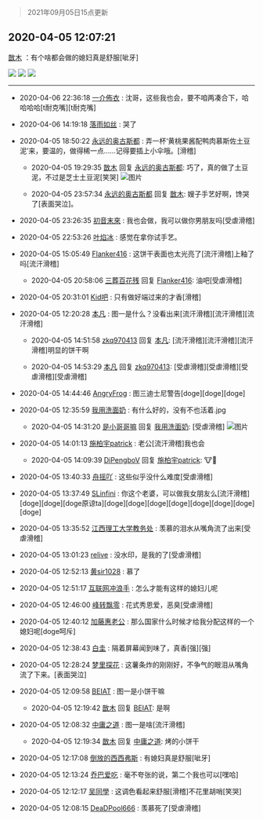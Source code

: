 > 2021年09月05日15点更新
<link rel="stylesheet" href="https://cdn.jsdelivr.net/gh/taotie6/sampleJSON@main/css/photo_show.css">


 ## 2020-04-05 12:07:21 

 [㪚木](https://www.coolapk.com/feed/17823000?shareKey=NmY3ZDM3OTdkMjA3NjEzMTc1NDE~) ：有个啥都会做的媳妇真是舒服[呲牙] 

<div class="album">
<img class="img-item" src="https://image.coolapk.com/feed/2020/0405/12/1081091_5a3e998e_9639_3604@1080x1440.jpeg" />
<img class="img-item" src="https://image.coolapk.com/feed/2020/0405/12/1081091_59b3afd8_9639_3606@1080x1440.jpeg" />
<img class="img-item" src="https://image.coolapk.com/feed/2020/0405/12/1081091_b1d4b14e_9639_3608@1080x1440.jpeg" />
</div>

 ------- 

- 2020-04-06 22:36:18 [一介佈衣](uid=796568) : 沈哥，这些我也会，要不咱两凑合下，哈哈哈哈[t耐克嘴][t耐克嘴] 

- 2020-04-06 14:19:18 [落雨如丝](uid=171765) : 哭了 

- 2020-04-05 18:50:22 [永远的奥古斯都](uid=1551630) : 弄一杯‘黄桃果酱配鸭肉慕斯佐土豆泥’来，要温的，做得稀一点……记得要插上小伞哦。[滑稽] 

    - 2020-04-05 19:29:35 [㪚木](uid=1081091) 回复 [永远的奥古斯都](uid=1551630): 巧了，真的做了土豆泥，不过是芝士土豆泥[笑哭] ![图片](https://image.coolapk.com/feed/2020/0405/19/1081091_488f867f_6174_2275@1080x1440.jpeg)

    - 2020-04-05 23:57:34 [永远的奥古斯都](uid=1551630) 回复 [㪚木](uid=1081091): 嫂子手艺好啊，馋哭了[表面哭泣]。 

- 2020-04-05 23:26:35 [初音末來](uid=1638180) : 我也会做，我可以做你男朋友吗[受虐滑稽] 

- 2020-04-05 22:53:26 [叶焰冰](uid=1065430) : 感觉在拿你试手艺。 

- 2020-04-05 15:05:49 [Flanker416](uid=447843) : 这饼干表面也太光亮了[流汗滑稽]上釉了吗[流汗滑稽] 

    - 2020-04-05 20:58:06 [三葬百花残](uid=2256273) 回复 [Flanker416](uid=447843): 油吧[受虐滑稽] 

- 2020-04-05 20:31:01 [Kid吧](uid=531105) : 只有做好端过来的才香[滑稽] 

- 2020-04-05 12:20:28 [本凡](uid=2240888) : 图一是什么？没看出来[流汗滑稽][流汗滑稽][流汗滑稽] 

    - 2020-04-05 14:51:58 [zkq970413](uid=1309703) 回复 [本凡](uid=2240888): [流汗滑稽][流汗滑稽][流汗滑稽]明显的饼干啊 

    - 2020-04-05 14:53:29 [本凡](uid=2240888) 回复 [zkq970413](uid=1309703): [受虐滑稽][受虐滑稽][受虐滑稽][受虐滑稽] 

- 2020-04-05 14:44:46 [AngryFrog](uid=2038402) : 图三迪士尼警告[doge][doge][doge] 

- 2020-04-05 12:35:59 [我用洗面奶](uid=959542) : 有什么好的，没有不也活着.jpg 

    - 2020-04-05 14:31:20 [是小哥哥嘛](uid=1414076) 回复 [我用洗面奶](uid=959542): [受虐滑稽] ![图片](https://image.coolapk.com/feed/2020/0405/14/1414076_64832270_8279_7591@1440x1496.jpeg)

- 2020-04-05 14:01:13 [施柏宇patrick](uid=470998) : 老公[流汗滑稽]我也会 

    - 2020-04-05 14:09:39 [DiPengboV](uid=1023920) 回复 [施柏宇patrick](uid=470998): 🐮🍺 

- 2020-04-05 13:40:33 [舟摇吖](uid=946505) : 这些似乎没什么难度[受虐滑稽] 

- 2020-04-05 13:37:49 [SLinfini](uid=2562595) : 你这个老婆，可以做我女朋友么[流汗滑稽][doge][doge][doge原谅ta][doge][doge][doge][doge][doge][doge][doge][doge] 

- 2020-04-05 13:35:52 [江西理工大学教务处](uid=2334391) : 羡慕的泪水从嘴角流了出来[受虐滑稽] 

- 2020-04-05 13:01:23 [relive](uid=1401589) : 没水印，是我的了[受虐滑稽] 

- 2020-04-05 12:52:13 [黄sir1028](uid=905870) : 慕了 

- 2020-04-05 12:51:17 [互联网冲浪手](uid=1202164) : 怎么才能有这样的媳妇儿呢 

- 2020-04-05 12:46:00 [峰转飘零](uid=900024) : 花式秀恩爱，恶臭[受虐滑稽] 

- 2020-04-05 12:40:12 [加藤惠老公](uid=1266680) : 那么国家什么时候才给我分配这样的一个媳妇呢[doge呵斥] 

- 2020-04-05 12:38:43 [白圭](uid=1771407) : 隔着屏幕闻到味了，真香[强][强] 

- 2020-04-05 12:28:24 [梦里探花](uid=836750) : 这薯条炸的刚刚好，不争气的眼泪从嘴角流了下来。[表面哭泣] 

- 2020-04-05 12:09:58 [BEIAT](uid=1154906) : 图一是小饼干嘛 

    - 2020-04-05 12:19:42 [㪚木](uid=1081091) 回复 [BEIAT](uid=1154906): 是啊 

- 2020-04-05 12:08:32 [中庸之道](uid=2894334) : 图一是啥[流汗滑稽] 

    - 2020-04-05 12:19:34 [㪚木](uid=1081091) 回复 [中庸之道](uid=2894334): 烤的小饼干 

- 2020-04-05 12:17:08 [倒放的西西弗斯](uid=1845896) : 有媳妇真是舒服[呲牙] 

- 2020-04-05 12:13:24 [乔巴爱吃](uid=927862) : 毫不夸张的说，第二个我也可以[嘿哈] 

- 2020-04-05 12:12:17 [吴同學](uid=1320218) : 这调色看起来舒服[滑稽]不花里胡哨[笑哭] 

- 2020-04-05 12:08:15 [DeaDPool666](uid=2225856) : 羡慕死了[受虐滑稽] 

